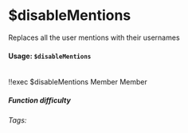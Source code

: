 # $disableMentions
Replaces all the user mentions with their usernames

#### Usage: `$disableMentions`
<br/>
<discord-messages>
	<discord-message :bot="false" role-color="#ffcc9a" author="Member">
		!!exec $disableMentions <DiscordMention :highlight="true">Member</DiscordMention>
	</discord-message>
	<discord-message :bot="true" role-color="#0099ff" author="Custom Command" avatar="https://media.discordapp.net/avatars/725721249652670555/781224f90c3b841ba5b40678e032f74a.webp">
		Member
	</discord-message>
</discord-messages>

##### Function difficulty <Badge type="tip" text="Easy" vertical="middle" /> 
###### Tags: <Badge type="tip" text="Do not ping" vertical="middle" /> <Badge type="tip" text="Mention" vertical="middle" /> <Badge type="tip" text="Ping" vertical="middle" /> <Badge type="tip" text="Annoying" vertical="middle" />